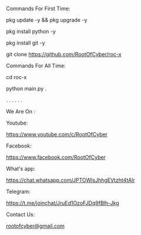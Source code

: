 Commands For First Time:

pkg update -y && pkg upgrade -y

pkg install python -y

pkg install git -y

git clone https://github.com/RootOfCyber/roc-x

Commands For All Time:

cd roc-x

python main.py .

. . . . . .

We Are On :

Youtube:

https://www.youtube.com/c/RootOfCyber

Facebook:

https://www.facebook.com/RootOfCyber

What's app:

https://chat.whatsapp.com/JPTOWlsJhhgEVtzht4tAlr

Telegram:

https://t.me/joinchat/JruEd1OzoFJDq9fBlh-Jkg

Contact Us:

rootofcyber@gmail.com